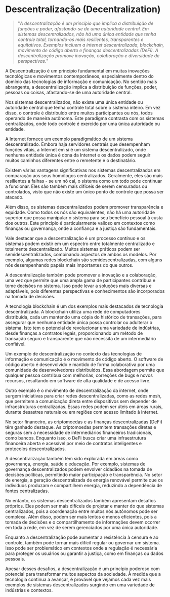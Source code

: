 # Descentralização (Decentralization)

>"*A descentralização é um princípio que implica a distribuição de funções e poder, afastando-se de uma autoridade central. Em sistemas descentralizados, não há uma única entidade que tenha controle total, tornando-os mais resilientes, transparentes e equitativos. Exemplos incluem a internet descentralizada, blockchain, movimento de código aberto e finanças descentralizadas (DeFi). A descentralização promove inovação, colaboração e diversidade de perspectivas.*"

A Descentralização é um princípio fundamental em muitas inovações tecnológicas e movimentos contemporâneos, especialmente dentro do domínio das tecnologias de informação e comunicação. No sentido mais abrangente, a descentralização implica a distribuição de funções, poder, pessoas ou coisas, afastando-se de uma autoridade central.

Nos sistemas descentralizados, não existe uma única entidade ou autoridade central que tenha controle total sobre o sistema inteiro. Em vez disso, o controle é distribuído entre muitos participantes ou nós, todos operando de maneira autônoma. Este paradigma contrasta com os sistemas centralizados, onde todo controle é exercido por uma única autoridade ou entidade.

A Internet fornece um exemplo paradigmático de um sistema descentralizado. Embora haja servidores centrais que desempenham funções vitais, a Internet em si é um sistema descentralizado, onde nenhuma entidade única é dona da Internet e os dados podem seguir muitos caminhos diferentes entre o remetente e o destinatário.

Existem várias vantagens significativas nos sistemas descentralizados em comparação aos seus homólogos centralizados. Geralmente, eles são mais resilientes a falhas - se um nó cai, o sistema como um todo pode continuar a funcionar. Eles são também mais difíceis de serem censurados ou controlados, visto que não existe um único ponto de controle que possa ser atacado.

Além disso, os sistemas descentralizados podem promover transparência e equidade. Como todos os nós são equivalentes, não há uma autoridade superior que possa manipular o sistema para seu benefício pessoal à custa dos outros. Este princípio é particularmente valioso em contextos como finanças ou governança, onde a confiança e a justiça são fundamentais.

Vale destacar que a descentralização é um processo contínuo e os sistemas podem existir em um espectro entre totalmente centralizado e totalmente descentralizado. Muitos sistemas práticos podem ser semidescentralizados, combinando aspectos de ambos os modelos. Por exemplo, algumas redes blockchain são semidescentralizadas, com alguns nós desempenhando papéis mais importantes do que outros.

A descentralização também pode promover a inovação e a colaboração, uma vez que permite que uma ampla gama de participantes contribua e tome decisões no sistema. Isso pode levar a soluções mais diversas e adaptáveis, pois diferentes perspectivas e conhecimentos são incorporados na tomada de decisões.

A tecnologia blockchain é um dos exemplos mais destacados de tecnologia descentralizada. A blockchain utiliza uma rede de computadores distribuída, cada um mantendo uma cópia do histórico de transações, para assegurar que nenhuma entidade única possa controlar ou adulterar o sistema. Isto tem o potencial de revolucionar uma variedade de indústrias, desde finanças a contratos legais, proporcionando um método de transação seguro e transparente que não necessita de um intermediário confiável.

Um exemplo de descentralização no contexto das tecnologias de informação e comunicação é o movimento de código aberto. O software de código aberto é desenvolvido e mantido de forma colaborativa por uma comunidade de desenvolvedores distribuídos. Essa abordagem permite que qualquer pessoa contribua com melhorias, correções de bugs e novos recursos, resultando em software de alta qualidade e de acesso livre.

Outro exemplo é o movimento de descentralização da internet, onde surgem iniciativas para criar redes descentralizadas, como as redes mesh, que permitem a comunicação direta entre dispositivos sem depender de infraestruturas centralizadas. Essas redes podem ser úteis em áreas rurais, durante desastres naturais ou em regiões com acesso limitado à internet.

No setor financeiro, as criptomoedas e as finanças descentralizadas (DeFi) têm ganhado destaque. As criptomoedas permitem transações diretas e seguras sem a necessidade de intermediários financeiros tradicionais, como bancos. Enquanto isso, o DeFi busca criar uma infraestrutura financeira aberta e acessível por meio de contratos inteligentes e protocolos descentralizados.

A descentralização também tem sido explorada em áreas como governança, energia, saúde e educação. Por exemplo, sistemas de governança descentralizados podem envolver cidadãos na tomada de decisões políticas, permitindo maior participação e transparência. No setor de energia, a geração descentralizada de energia renovável permite que os indivíduos produzam e compartilhem energia, reduzindo a dependência de fontes centralizadas.

No entanto, os sistemas descentralizados também apresentam desafios próprios. Eles podem ser mais difíceis de projetar e manter do que sistemas centralizados, pois a coordenação entre muitos nós autônomos pode ser complexa. Além disso, podem ser mais lentos e menos eficientes, pois a tomada de decisões e o compartilhamento de informações devem ocorrer em toda a rede, em vez de serem gerenciados por uma única autoridade.

Enquanto a descentralização pode aumentar a resistência à censura e ao controle, também pode tornar mais difícil regular ou governar um sistema. Isso pode ser problemático em contextos onde a regulação é necessária para proteger os usuários ou garantir a justiça, como em finanças ou dados pessoais.

Apesar desses desafios, a descentralização é um princípio poderoso com potencial para transformar muitos aspectos da sociedade. À medida que a tecnologia continua a avançar, é provável que vejamos cada vez mais exemplos de sistemas descentralizados surgindo em uma variedade de indústrias e contextos.